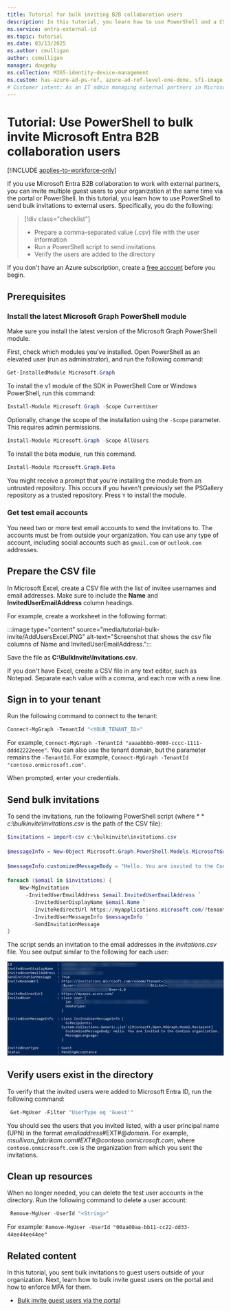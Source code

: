 ```yaml
---
title: Tutorial for bulk inviting B2B collaboration users
description: In this tutorial, you learn how to use PowerShell and a CSV file to send bulk invitations to external Microsoft Entra B2B collaboration guest users.
ms.service: entra-external-id
ms.topic: tutorial
ms.date: 03/13/2025
ms.author: cmulligan
author: csmulligan
manager: dougeby
ms.collection: M365-identity-device-management
ms.custom: has-azure-ad-ps-ref, azure-ad-ref-level-one-done, sfi-image-nochange
# Customer intent: As an IT admin managing external partners in Microsoft Entra B2B collaboration, I want to use PowerShell to send bulk invitations to guest users, so that I can efficiently add multiple users to my organization and streamline the onboarding process.
---
```


# Tutorial: Use PowerShell to bulk invite Microsoft Entra B2B collaboration users

[!INCLUDE [applies-to-workforce-only](./includes/applies-to-workforce-only.md)]

If you use Microsoft Entra B2B collaboration to work with external partners, you can invite multiple guest users to your organization at the same time via the portal or PowerShell. In this tutorial, you learn how to use PowerShell to send bulk invitations to external users. Specifically, you do the following:

> [!div class="checklist"]
> * Prepare a comma-separated value (.csv) file with the user information
> * Run a PowerShell script to send invitations
> * Verify the users are added to the directory

If you don't have an Azure subscription, create a [free account](https://azure.microsoft.com/pricing/purchase-options/azure-account?cid=msft_learn) before you begin. 

## Prerequisites

### Install the latest Microsoft Graph PowerShell module

Make sure you install the latest version of the Microsoft Graph PowerShell module.

First, check which modules you've installed. Open PowerShell as an elevated user (run as administrator), and run the following command:

```powershell
Get-InstalledModule Microsoft.Graph
```

To install the v1 module of the SDK in PowerShell Core or Windows PowerShell, run this command:

```powershell
Install-Module Microsoft.Graph -Scope CurrentUser
```

Optionally, change the scope of the installation using the `-Scope` parameter. This requires admin permissions.

```powershell
Install-Module Microsoft.Graph -Scope AllUsers
```

To install the beta module, run this command.

```powershell
Install-Module Microsoft.Graph.Beta
```

You might receive a prompt that you're installing the module from an untrusted repository. This occurs if you haven't previously set the PSGallery repository as a trusted repository. Press `Y` to install the module.

### Get test email accounts

You need two or more test email accounts to send the invitations to. The accounts must be from outside your organization. You can use any type of account, including social accounts such as `gmail.com` or `outlook.com` addresses.

## Prepare the CSV file

In Microsoft Excel, create a CSV file with the list of invitee usernames and email addresses. Make sure to include the **Name** and **InvitedUserEmailAddress** column headings.

For example, create a worksheet in the following format:

:::image type="content" source="media/tutorial-bulk-invite/AddUsersExcel.PNG" alt-text="Screenshot that shows the csv file columns of Name and InvitedUserEmailAddress.":::

Save the file as **C:\BulkInvite\Invitations.csv**. 

If you don't have Excel, create a CSV file in any text editor, such as Notepad. Separate each value with a comma, and each row with a new line. 

## Sign in to your tenant

Run the following command to connect to the tenant:

```powershell
Connect-MgGraph -TenantId "<YOUR_TENANT_ID>"
```

For example, `Connect-MgGraph -TenantId "aaaabbbb-0000-cccc-1111-dddd2222eeee"`. You can also use the tenant domain, but the parameter remains the `-TenantId`. For example, `Connect-MgGraph -TenantId "contoso.onmicrosoft.com"`.
 
When prompted, enter your credentials.

## Send bulk invitations

To send the invitations, run the following PowerShell script (where * * *c:\bulkinvite\invitations.csv* is the path of the CSV file):

```powershell
$invitations = import-csv c:\bulkinvite\invitations.csv

$messageInfo = New-Object Microsoft.Graph.PowerShell.Models.MicrosoftGraphInvitedUserMessageInfo

$messageInfo.customizedMessageBody = "Hello. You are invited to the Contoso organization."

foreach ($email in $invitations) {
	New-MgInvitation ` 
      -InvitedUserEmailAddress $email.InvitedUserEmailAddress `
		-InvitedUserDisplayName $email.Name `
		-InviteRedirectUrl https://myapplications.microsoft.com/?tenantid=aaaabbbb-0000-cccc-1111-dddd2222eeee `
		-InvitedUserMessageInfo $messageInfo `
		-SendInvitationMessage
}
```

The script sends an invitation to the email addresses in the *invitations.csv* file. You see output similar to the following for each user:

![Screenshot that shows PowerShell output that includes pending user acceptance.](media/tutorial-bulk-invite/B2BBulkImport.png)

## Verify users exist in the directory

To verify that the invited users were added to Microsoft Entra ID, run the following command:

```powershell
 Get-MgUser -Filter "UserType eq 'Guest'"
```

You should see the users that you invited listed, with a user principal name (UPN) in the format *emailaddress*#EXT#\@*domain*. For example, *msullivan_fabrikam.com#EXT#\@contoso.onmicrosoft.com*, where `contoso.onmicrosoft.com` is the organization from which you sent the invitations.

## Clean up resources

When no longer needed, you can delete the test user accounts in the directory. Run the following command to delete a user account:

```powershell
 Remove-MgUser -UserId "<String>"
```

For example: `Remove-MgUser -UserId "00aa00aa-bb11-cc22-dd33-44ee44ee44ee"`

## Related content

In this tutorial, you sent bulk invitations to guest users outside of your organization. Next, learn how to bulk invite guest users on the portal and how to enforce MFA for them.

- [Bulk invite guest users via the portal](tutorial-bulk-invite.md)
